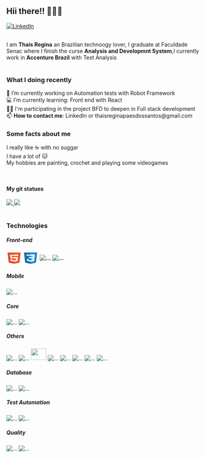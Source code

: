 ## Hii there!!  👩🏻‍💻
[![LinkedIn](https://img.shields.io/badge/linkedin-%230077B5.svg?style=for-the-badge&logo=linkedin&logoColor=white&link=https://www.linkedin.com/in/thais-paes-9673651a0/)](https://www.linkedin.com/in/thais-paes-9673651a0/)

<div style="display:block;" align="left"><br>
   <a> I am <strong>Thais Regina</strong> an Brazilian technoogy lover, I graduate at Faculdade Senac where I finish the curse <strong>Analysis and Developmnt System</strong>,I currently work in <strong>Accenture Brazil</strong> with Test Analysis </a>
   <br><br>
   <div>
      <h3>What I doing recently</h3>
      <p>
         🔭 I’m currently working on Automation tests with Robot Framework<br>
         💻 I’m currently learning: Front end with React<br>
         👨‍💻 I'm participating in the project BFD to deepen in Full stack development<br>
         📫 <strong>How to contact me</strong>: Linkedln or thaisreginapaesdossantos@gmail.com<br>
      </p>
   </div>
   <div>
       <h3>Some facts about me</h3>
      <p>I really like ☕ with no suggar <br>
         I have a lot of 🐱 <br>
         My hobbies are painting, crochet and playing some videogames
      </p>
   </div>
<br>
<div align="left">
   <h4>My git statues </h4>
  <a href="https://github.com/thaispaes">
  <img height="180em" src="https://github-readme-stats.vercel.app/api?username=thaispaes&show_icons=true&theme=discord_old_blurple&include_all_commits=true&count_private=true&hide_border=false"/>
  <img height="180em" src="https://github-readme-stats.vercel.app/api/top-langs/?username=thaispaes&layout=compact&langs_count=7&theme=discord_old_blurple&hide_border=false"/>
</a>
</div>
 

<div style="display: inline_block;" align="left">
<br>
  <h3>Technologies </h3>
  <h5> Front-end <h5>
 
  <img align="center" alt="..." height="30" width="40" src="https://raw.githubusercontent.com/devicons/devicon/master/icons/html5/html5-original.svg">
  <img align="center" alt="..." height="30" width="40" src="https://raw.githubusercontent.com/devicons/devicon/master/icons/css3/css3-original.svg">
  <img align="center" alt="..." height="30" width="40" src="https://cdn.jsdelivr.net/gh/devicons/devicon@latest/icons/react/react-original.svg">
  <img align="center" alt="..." height="30" width="40" src="https://icongr.am/devicon/bootstrap-plain.svg?size=128&color=8d18ec">
<br>
  <h5>Mobile</h5>
  <img align="center" alt="..." height="30" width="40" src="https://cdn.jsdelivr.net/gh/devicons/devicon@latest/icons/flutter/flutter-plain.svg">
<br>
  <h5>Core</h5>
  <img align="center" alt="..." height="30" width="40" src="https://icongr.am/devicon/java-original.svg?size=128&color=currentColor">
  <img align="center" alt="..." height="30" width="40" src="https://icongr.am/devicon/python-original.svg?size=128&color=currentColor">
<br>
  <h5>Others</h5>
  
  <img align="center" alt="..." height="30" width="40" src="https://icongr.am/devicon/git-original.svg?size=128&color=currentColor">
  <img align="center" alt="..." height="30" width="40" src="https://cdn.jsdelivr.net/gh/devicons/devicon/icons/figma/figma-original.svg">
   <img alig="center" height="30" width="40px" src="https://www.vectorlogo.zone/logos/rabbitmq/rabbitmq-icon.svg">
   <img align="center" alt="..." height="30" width="40" src="https://cdn.jsdelivr.net/gh/devicons/devicon/icons/putty/putty-original.svg">
  <img align="center" alt="..." height="30" width="40" src="https://cdn.jsdelivr.net/gh/devicons/devicon/icons/redhat/redhat-plain-wordmark.svg">
  <img align="center" alt="..." height="30" width="40" src="https://cdn.jsdelivr.net/gh/devicons/devicon/icons/salesforce/salesforce-original.svg">
  <img align="center" alt="..." height="30" width="40" src="https://www.vectorlogo.zone/logos/getpostman/getpostman-icon.svg">
   <img align="center" alt="..." height="30" width="40" src="https://www.svgrepo.com/show/448274/azure.svg">
<br>
  <h5>Database</h5>
  <img align="center" alt="..." height="30" width="40" src="https://icongr.am/devicon/postgresql-original.svg?size=128&color=currentColor">
  <img align="center" alt="..." height="30" width="40" src="https://icongr.am/devicon/mysql-original.svg?size=128&color=8d18ec">
  
   <br>
   <h5> Test Automation</h5>
   <img align="center" alt="..." height="30" width="40" src="https://cdn.jsdelivr.net/gh/devicons/devicon/icons/selenium/selenium-original.svg">
    <img align="center" alt="..." height="30" width="40" src="https://www.svgrepo.com/show/374049/robotframework.svg">
        <br>
   <h5> Quality</h5>
      
   <img align="center" alt="..." height="30" width="40" src="https://cdn.jsdelivr.net/gh/devicons/devicon/icons/confluence/confluence-original.svg">
   <img align="center" alt="..." height="30" width="40" src="https://cdn.jsdelivr.net/gh/devicons/devicon/icons/cucumber/cucumber-plain.svg">
   
   
</div>
<br>

<br>
